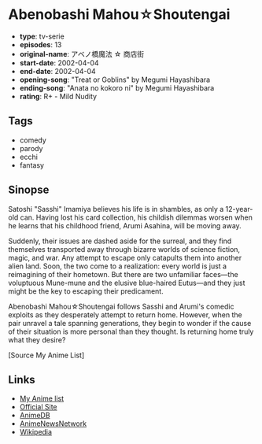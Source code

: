 # Abenobashi Mahou☆Shoutengai

-   **type**: tv-serie
-   **episodes**: 13
-   **original-name**: アベノ橋魔法 ☆ 商店街
-   **start-date**: 2002-04-04
-   **end-date**: 2002-04-04
-   **opening-song**: "Treat or Goblins" by Megumi Hayashibara
-   **ending-song**: "Anata no kokoro ni" by Megumi Hayashibara
-   **rating**: R+ - Mild Nudity

## Tags

-   comedy
-   parody
-   ecchi
-   fantasy

## Sinopse

Satoshi "Sasshi" Imamiya believes his life is in shambles, as only a 12-year-old can. Having lost his card collection, his childish dilemmas worsen when he learns that his childhood friend, Arumi Asahina, will be moving away.

Suddenly, their issues are dashed aside for the surreal, and they find themselves transported away through bizarre worlds of science fiction, magic, and war. Any attempt to escape only catapults them into another alien land. Soon, the two come to a realization: every world is just a reimagining of their hometown. But there are two unfamiliar faces—the voluptuous Mune-mune and the elusive blue-haired Eutus—and they just might be the key to escaping their predicament.

Abenobashi Mahou☆Shoutengai follows Sasshi and Arumi's comedic exploits as they desperately attempt to return home. However, when the pair unravel a tale spanning generations, they begin to wonder if the cause of their situation is more personal than they thought. Is returning home truly what they desire?

[Source My Anime List]

## Links

-   [My Anime list](https://myanimelist.net/anime/306/Abenobashi_Mahou☆Shoutengai)
-   [Official Site](http://www.gainax.co.jp/anime/abesho/index.html)
-   [AnimeDB](http://anidb.info/perl-bin/animedb.pl?show=anime&aid=70)
-   [AnimeNewsNetwork](http://www.animenewsnetwork.com/encyclopedia/anime.php?id=820)
-   [Wikipedia](http://en.wikipedia.org/wiki/Abenobashi_Mahou_Shoutengai)
